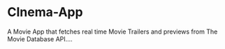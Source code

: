 # CInema-App
A Movie App that fetches real time Movie Trailers and previews from The Movie Database API....
